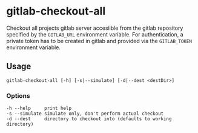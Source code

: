 # gitlab-checkout-all

Checkout all projects gitlab server accesiible from the gitlab repository
specified by the `GITLAB_URL` environment variable. For authentication,
a private token has to be created in gitlab and provided via the
`GITLAB_TOKEN` environment variable.

## Usage

    gitlab-checkout-all [-h] [-s|--simulate] [-d|--dest <destDir>]

### Options

    -h --help     print help
    -s --simulate simulate only, don't perform actual checkout
    -d --dest     directory to checkout into (defaults to working directory)
